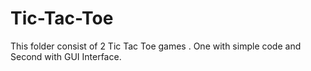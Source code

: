 # Tic-Tac-Toe
This folder consist of 2 Tic Tac Toe games . One with simple code and Second with GUI Interface.
